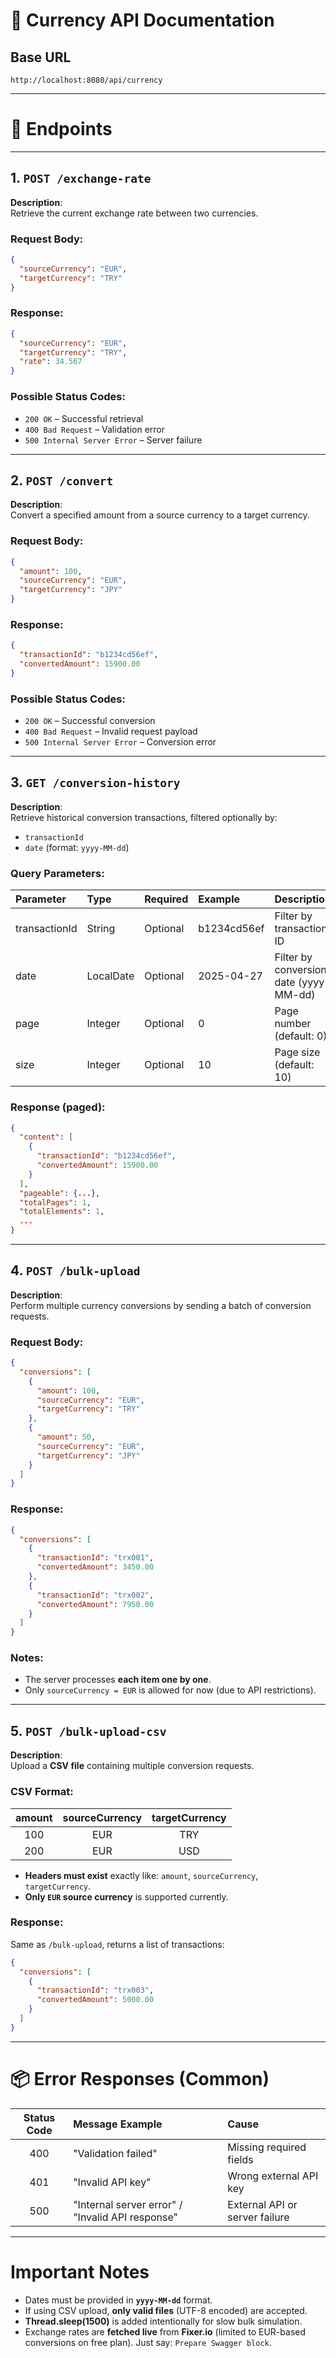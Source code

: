 # 📄 **Currency API Documentation**

## Base URL

```
http://localhost:8080/api/currency
```

---

# 🚀 Endpoints

---

## 1. `POST /exchange-rate`

**Description**:  
Retrieve the current exchange rate between two currencies.

### Request Body:

```json
{
  "sourceCurrency": "EUR",
  "targetCurrency": "TRY"
}
```

### Response:

```json
{
  "sourceCurrency": "EUR",
  "targetCurrency": "TRY",
  "rate": 34.567
}
```

### Possible Status Codes:
- `200 OK` – Successful retrieval
- `400 Bad Request` – Validation error
- `500 Internal Server Error` – Server failure

---

## 2. `POST /convert`

**Description**:  
Convert a specified amount from a source currency to a target currency.

### Request Body:

```json
{
  "amount": 100,
  "sourceCurrency": "EUR",
  "targetCurrency": "JPY"
}
```

### Response:

```json
{
  "transactionId": "b1234cd56ef",
  "convertedAmount": 15900.00
}
```

### Possible Status Codes:
- `200 OK` – Successful conversion
- `400 Bad Request` – Invalid request payload
- `500 Internal Server Error` – Conversion error

---

## 3. `GET /conversion-history`

**Description**:  
Retrieve historical conversion transactions, filtered optionally by:
- `transactionId`
- `date` (format: `yyyy-MM-dd`)

### Query Parameters:
| Parameter       | Type        | Required | Example          | Description                            |
|:----------------|:------------|:---------|:-----------------|:---------------------------------------|
| transactionId   | String      | Optional | b1234cd56ef       | Filter by transaction ID              |
| date            | LocalDate   | Optional | 2025-04-27        | Filter by conversion date (yyyy-MM-dd) |
| page            | Integer     | Optional | 0                 | Page number (default: 0)               |
| size            | Integer     | Optional | 10                | Page size (default: 10)                |

### Response (paged):

```json
{
  "content": [
    {
      "transactionId": "b1234cd56ef",
      "convertedAmount": 15900.00
    }
  ],
  "pageable": {...},
  "totalPages": 1,
  "totalElements": 1,
  ...
}
```

---

## 4. `POST /bulk-upload`

**Description**:  
Perform multiple currency conversions by sending a batch of conversion requests.

### Request Body:

```json
{
  "conversions": [
    {
      "amount": 100,
      "sourceCurrency": "EUR",
      "targetCurrency": "TRY"
    },
    {
      "amount": 50,
      "sourceCurrency": "EUR",
      "targetCurrency": "JPY"
    }
  ]
}
```

### Response:

```json
{
  "conversions": [
    {
      "transactionId": "trx001",
      "convertedAmount": 3450.00
    },
    {
      "transactionId": "trx002",
      "convertedAmount": 7950.00
    }
  ]
}
```

### Notes:
- The server processes **each item one by one**.
- Only `sourceCurrency = EUR` is allowed for now (due to API restrictions).

---

## 5. `POST /bulk-upload-csv`

**Description**:  
Upload a **CSV file** containing multiple conversion requests.

### CSV Format:
| amount | sourceCurrency | targetCurrency |
|:------:|:--------------:|:--------------:|
| 100    | EUR            | TRY            |
| 200    | EUR            | USD            |

- **Headers must exist** exactly like: `amount`, `sourceCurrency`, `targetCurrency`.
- **Only `EUR` source currency** is supported currently.

### Response:

Same as `/bulk-upload`, returns a list of transactions:

```json
{
  "conversions": [
    {
      "transactionId": "trx003",
      "convertedAmount": 5000.00
    }
  ]
}
```

---

# 📦 Error Responses (Common)

| Status Code | Message Example                           | Cause                         |
|:-----------:|:-----------------------------------------|:------------------------------|
| 400         | "Validation failed"                      | Missing required fields       |
| 401         | "Invalid API key"                         | Wrong external API key         |
| 500         | "Internal server error" / "Invalid API response" | External API or server failure |

---

# Important Notes
- Dates must be provided in **`yyyy-MM-dd`** format.
- If using CSV upload, **only valid files** (UTF-8 encoded) are accepted.
- **Thread.sleep(1500)** is added intentionally for slow bulk simulation.
- Exchange rates are **fetched live** from **Fixer.io** (limited to EUR-based conversions on free plan).
Just say: `Prepare Swagger block`.
